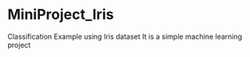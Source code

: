 # MiniProject_Iris
Classification Example using Iris dataset
It is a simple machine learning project

